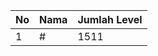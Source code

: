 | No | Nama            | Jumlah Level |
|----|-----------------|--------------|
| 1  | #    |    1511        |

